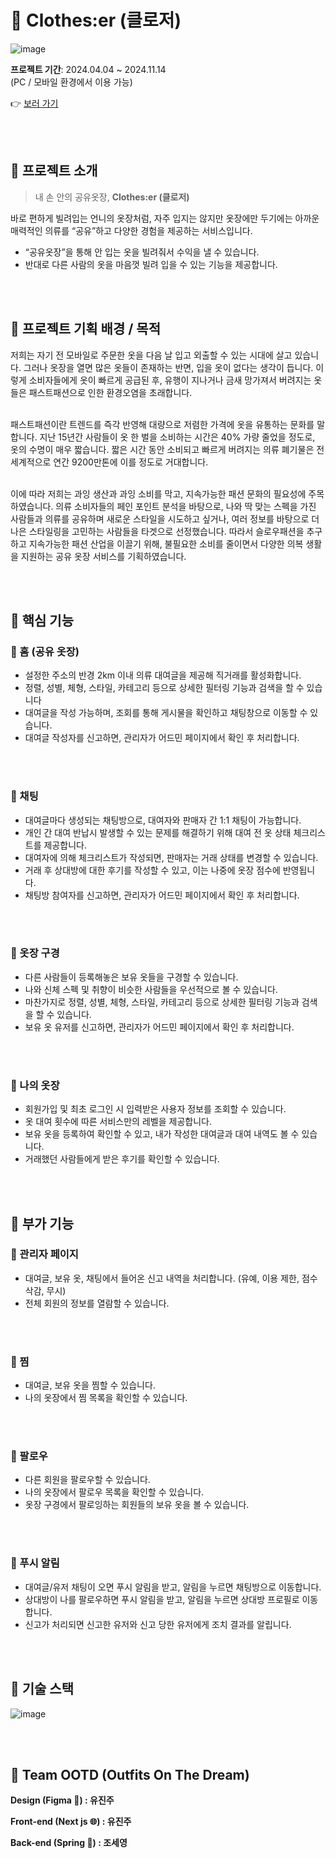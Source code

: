 # 💜 Clothes:er (클로저)
![image](https://github.com/user-attachments/assets/1796514e-24a0-4a7a-b916-5b5f7ca47e84)

**프로젝트 기간**: 2024.04.04 ~ 2024.11.14  <br>
(PC / 모바일 환경에서 이용 가능)

👉 [보러 가기](https://www.clotheser.co.kr/)

<br><br>

## 💜 프로젝트 소개
> 내 손 안의 공유옷장, **Clothes:er (클로저)**

바로 편하게 빌려입는 언니의 옷장처럼, 자주 입지는 않지만 옷장에만 두기에는 아까운 매력적인 의류를 “공유”하고 다양한 경험을 제공하는 서비스입니다.

- “공유옷장”을 통해 안 입는 옷을 빌려줘서 수익을 낼 수 있습니다.
- 반대로 다른 사람의 옷을 마음껏 빌려 입을 수 있는 기능을 제공합니다.

<br><br>

## 💜 프로젝트 기획 배경 / 목적

저희는 자기 전 모바일로 주문한 옷을 다음 날 입고 외출할 수 있는 시대에 살고 있습니다. 그러나 옷장을 열면 많은 옷들이 존재하는 반면, 입을 옷이 없다는 생각이 듭니다. 이렇게 소비자들에게 옷이 빠르게 공급된 후, 유행이 지나거나 금새 망가져서 버려지는 옷들은 패스트패션으로 인한 환경오염을 초래합니다.<br><br>

패스트패션이란 트렌드를 즉각 반영해 대량으로 저렴한 가격에 옷을 유통하는 문화를 말합니다. 지난 15년간 사람들이 옷 한 벌을 소비하는 시간은 40% 가량 줄었을 정도로, 옷의 수명이 매우 짧습니다. 짧은 시간 동안 소비되고 빠르게 버려지는 의류 폐기물은 전 세계적으로 연간 9200만톤에 이를 정도로 거대합니다. <br><br>

이에 따라 저희는 과잉 생산과 과잉 소비를 막고, 지속가능한 패션 문화의 필요성에 주목하였습니다. 의류 소비자들의 페인 포인트 분석을 바탕으로, 나와 딱 맞는 스펙을 가진 사람들과 의류를 공유하며 새로운 스타일을 시도하고 싶거나, 여러 정보를 바탕으로 더 나은 스타일링을 고민하는 사람들을 타겟으로 선정했습니다. 따라서 슬로우패션을 추구하고 지속가능한 패션 산업을 이끌기 위해, 불필요한 소비를 줄이면서 다양한 의복 생활을 지원하는 공유 옷장 서비스를 기획하였습니다.

<br><br>

## 💜 핵심 기능

### 📍 홈 (공유 옷장)

- 설정한 주소의 반경 2km 이내 의류 대여글을 제공해 직거래를 활성화합니다.
- 정렬, 성별, 체형, 스타일, 카테고리 등으로 상세한 필터링 기능과 검색을 할 수 있습니다
- 대여글을 작성 가능하며, 조회를 통해 게시물을 확인하고 채팅창으로 이동할 수 있습니다.
- 대여글 작성자를 신고하면, 관리자가 어드민 페이지에서 확인 후 처리합니다.

<br><br>

### 📍 채팅

- 대여글마다 생성되는 채팅방으로, 대여자와 판매자 간 1:1 채팅이 가능합니다.
- 개인 간 대여 반납시 발생할 수 있는 문제를 해결하기 위해 대여 전 옷 상태 체크리스트를 제공합니다.
- 대여자에 의해 체크리스트가 작성되면, 판매자는 거래 상태를 변경할 수 있습니다.
- 거래 후 상대방에 대한 후기를 작성할 수 있고, 이는 나중에 옷장 점수에 반영됩니다.
- 채팅방 참여자를 신고하면, 관리자가 어드민 페이지에서 확인 후 처리합니다.

<br><br>

###  📍 옷장 구경

- 다른 사람들이 등록해놓은 보유 옷들을 구경할 수 있습니다.
- 나와 신체 스펙 및 취향이 비슷한 사람들을 우선적으로 볼 수 있습니다.
- 마찬가지로 정렬, 성별, 체형, 스타일, 카테고리 등으로 상세한 필터링 기능과 검색을 할 수 있습니다.
- 보유 옷 유저를 신고하면, 관리자가 어드민 페이지에서 확인 후 처리합니다.

<br><br>

###  📍 나의 옷장

- 회원가입 및 최초 로그인 시 입력받은 사용자 정보를 조회할 수 있습니다.
- 옷 대여 횟수에 따른 서비스만의 레벨을 제공합니다.
- 보유 옷을 등록하여 확인할 수 있고, 내가 작성한 대여글과 대여 내역도 볼 수 있습니다.
- 거래했던 사람들에게 받은 후기를 확인할 수 있습니다.

<br><br>

## 💜 부가 기능

### 📍 관리자 페이지

- 대여글, 보유 옷, 채팅에서 들어온 신고 내역을 처리합니다. (유예, 이용 제한, 점수 삭감, 무시)
- 전체 회원의 정보를 열람할 수 있습니다.

<br><br>

### 📍 찜

- 대여글, 보유 옷을 찜할 수 있습니다.
- 나의 옷장에서 찜 목록을 확인할 수 있습니다.

<br><br>

### 📍 팔로우

- 다른 회원을 팔로우할 수 있습니다.
- 나의 옷장에서 팔로우 목록을 확인할 수 있습니다.
- 옷장 구경에서 팔로잉하는 회원들의 보유 옷을 볼 수 있습니다.

<br><br>

### 📍 푸시 알림

- 대여글/유저 채팅이 오면 푸시 알림을 받고, 알림을 누르면 채팅방으로 이동합니다.
- 상대방이 나를 팔로우하면 푸시 알림을 받고, 알림을 누르면 상대방 프로필로 이동합니다.
- 신고가 처리되면 신고한 유저와 신고 당한 유저에게 조치 결과를 알립니다.

<br><br>

## 💜 기술 스택
![image](https://github.com/user-attachments/assets/aa739785-f355-4efb-bb26-2b7a1026812c)

<br><br>

## 💜 Team OOTD (Outfits On The Dream)

**Design (Figma 🎨) : 유진주** <br>

**Front-end (Next js 🌐) : 유진주** <br>

**Back-end (Spring 🌱) : 조세영** <br>
